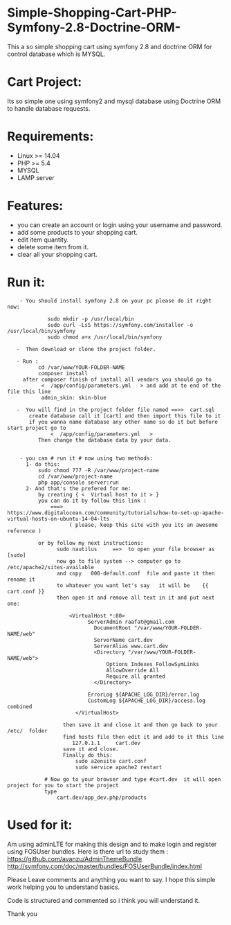 # Simple-Shopping-Cart-PHP-Symfony-2.8-Doctrine-ORM-
This a so simple shopping cart using symfony 2.8 and doctrine ORM for control database which is MYSQL.

# Cart Project:

Its so simple one using symfony2 and mysql database using Doctrine ORM to handle database requests.

# Requirements:
  - Linux >= 14.04
  - PHP  >= 5.4
  - MYSQL
  - LAMP server
  

# Features: 

  - you can create an account or login using your username and password.
  - add some products to your shopping cart.
  - edit item quantity.
  - delete some item from it.
  - clear all your shopping cart.

# Run it:

        - You should install symfony 2.8 on your pc please do it right now:
                
                 sudo mkdir -p /usr/local/bin
                 sudo curl -LsS https://symfony.com/installer -o /usr/local/bin/symfony
                 sudo chmod a+x /usr/local/bin/symfony
        
       -  Then download or clone the project folder.
       
       - Run :
              cd /var/www/YOUR-FOLDER-NAME
              composer install
         after composer finish of install all vendors you should go to 
               <  /app/config/parameters.yml   > and add at te end of the file this line
               admin_skin: skin-blue
       
       -  You will find in the project folder file named ==>>  cart.sql
           create database call it [cart] and then import this file to it
           if you wanna name database any other name so do it but before start project go to
                  <  /app/config/parameters.yml   >
              Then change the database data by your data.
           
           
        - you can # run it # now using two methods:
          1- do this:
              sudo chmod 777 -R /var/www/project-name
              cd /var/www/project-name
              php app/console server:run
          2- And that's the prefered for me:
              by creating { <  Virtual host to it > }
              you can do it by follow this link :
                  ===>  https://www.digitalocean.com/community/tutorials/how-to-set-up-apache-virtual-hosts-on-ubuntu-14-04-lts
                        ( please, keep this site with you its an awesome reference )
              
              or by follow my next instructions:
                    sudo nautilus     ==>  to open your file browser as  [sudo] 
                    now go to file system --> computer go to /etc/apache2/sites-available
                    and copy   000-default.conf  file and paste it then rename it 
                    to whatever you want let's say   it will be    {{  cart.conf }}
                    then open it and remove all text in it and put next one:
                    
                        <VirtualHost *:80>
                              ServerAdmin raafat@gmail.com
                                DocumentRoot "/var/www/YOUR-FOLDER-NAME/web"
                                ServerName cart.dev
                                ServerAlias www.cart.dev
                                <Directory "/var/www/YOUR-FOLDER-NAME/web">
                                    Options Indexes FollowSymLinks
                                    AllowOverride All
                                    Require all granted  
                                </Directory>

                              ErrorLog ${APACHE_LOG_DIR}/error.log
                              CustomLog ${APACHE_LOG_DIR}/access.log combined
                          </VirtualHost>
                      
                      then save it and close it and then go back to your   /etc/  folder
                      find hosts file then edit it and add to it this line
                         127.0.1.1     cart.dev
                      save it and close.
                      Finally do this:
                          sudo a2ensite cart.conf
                          sudo service apache2 restart
                      
                # Now go to your browser and type #cart.dev  it will open project for you to start the project 
                type
                    cart.dev/app_dev.php/products

# Used for it:

Am using adminLTE for making this design and to make login and register using FOSUser bundles.
Here is there url to study them :
      https://github.com/avanzu/AdminThemeBundle
      http://symfony.com/doc/master/bundles/FOSUserBundle/index.html
      
Please Leave comments and anything you want to say. 
I hope this simple work helping you to understand basics.

Code is structured and commented so i think you will understand it.

Thank you
              
